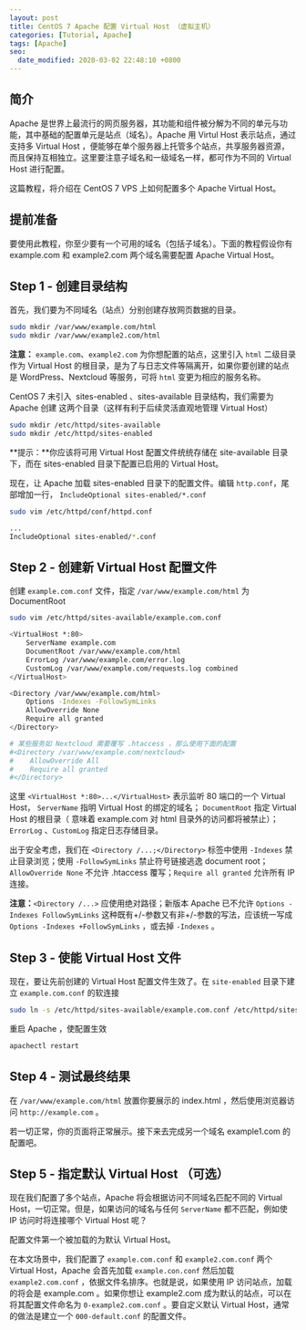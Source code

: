 ```yaml
---
layout: post
title: CentOS 7 Apache 配置 Virtual Host （虚拟主机）
categories: [Tutorial, Apache]
tags: [Apache]
seo:
  date_modified: 2020-03-02 22:48:10 +0800
---
```


## 简介

Apache 是世界上最流行的网页服务器，其功能和组件被分解为不同的单元与功能，其中基础的配置单元是站点（域名）。Apache 用 Virtul Host 表示站点，通过支持多 Virtual Host ，便能够在单个服务器上托管多个站点，共享服务器资源，而且保持互相独立。这里要注意子域名和一级域名一样，都可作为不同的 Virtual Host 进行配置。

这篇教程，将介绍在 CentOS 7 VPS 上如何配置多个 Apache Virtual Host。

## 提前准备

要使用此教程，你至少要有一个可用的域名（包括子域名）。下面的教程假设你有 example.com 和 example2.com 两个域名需要配置 Apache Virtual Host。

## Step 1 - 创建目录结构

首先，我们要为不同域名（站点）分别创建存放网页数据的目录。

```sh
sudo mkdir /var/www/example.com/html
sudo mkdir /var/www/example2.com/html
```

**注意：** `example.com`、`example2.com` 为你想配置的站点，这里引入 `html` 二级目录作为 Virtual Host 的根目录，是为了与日志文件等隔离开，如果你要创建的站点是 WordPress、Nextcloud 等服务，可将 `html` 变更为相应的服务名称。

CentOS 7 未引入  sites-enabled 、sites-available 目录结构，我们需要为 Apache 创建 这两个目录（这样有利于后续灵活直观地管理 Virtual Host）

```sh
sudo mkdir /etc/httpd/sites-available
sudo mkdir /etc/httpd/sites-enabled
```

**提示：**你应该将可用 Virtual Host 配置文件统统存储在 site-available 目录下，而在 sites-enabled 目录下配置已启用的 Virtual Host。

现在，让 Apache 加载 sites-enabled 目录下的配置文件。编辑 `http.conf`，尾部增加一行， `IncludeOptional sites-enabled/*.conf`

```sh
sudo vim /etc/httpd/conf/httpd.conf 

...
IncludeOptional sites-enabled/*.conf
```

## Step 2 - 创建新 Virtual Host 配置文件

创建 `example.com.conf` 文件，指定 `/var/www/example.com/html` 为 DocumentRoot

```sh
sudo vim /etc/httpd/sites-available/example.com.conf

<VirtualHost *:80>
    ServerName example.com
    DocumentRoot /var/www/example.com/html
    ErrorLog /var/www/example.com/error.log
    CustomLog /var/www/example.com/requests.log combined
</VirtualHost>

<Directory /var/www/example.com/html>
    Options -Indexes -FollowSymLinks
    AllowOverride None
    Require all granted
</Directory>

# 某些服务如 Nextcloud 需要覆写 .htaccess ，那么使用下面的配置
#<Directory /var/www/example.com/nextcloud>
#    AllowOverride All
#    Require all granted
#</Directory>
```

这里 `<VirtualHost *:80>...</VirtualHost>` 表示监听 80 端口的一个 Virtual Host， `ServerName` 指明 Virtual Host 的绑定的域名； `DocumentRoot` 指定 Virtual Host 的根目录（ 意味着 example.com 对 html 目录外的访问都将被禁止）；`ErrorLog` 、`CustomLog` 指定日志存储目录。

出于安全考虑，我们在 `<Directory /...;</Directory>` 标签中使用 `-Indexes` 禁止目录浏览；使用 `-FollowSymLinks` 禁止符号链接逃逸 document root；`AllowOverride None` 不允许 .htaccess 覆写；`Require all granted` 允许所有 IP 连接。

**注意：**`<Directory /...>` 应使用绝对路径；新版本 Apache 已不允许 `Options -Indexes FollowSymLinks` 这种既有+/-参数又有非+/-参数的写法，应该统一写成 `Options -Indexes +FollowSymLinks` ，或去掉 `-Indexes` 。

## Step 3 - 使能 Virtual Host 文件

现在，要让先前创建的 Virtual Host 配置文件生效了。在 `site-enabled` 目录下建立 `example.com.conf` 的软连接

```sh
sudo ln -s /etc/httpd/sites-available/example.com.conf /etc/httpd/sites-enabled/example.com.conf
```

重启 Apache ，使配置生效

```sh
apachectl restart
```

## Step 4 - 测试最终结果

在 `/var/www/example.com/html` 放置你要展示的 index.html ，然后使用浏览器访问 `http://example.com` 。

若一切正常，你的页面将正常展示。接下来去完成另一个域名 example1.com 的配置吧。

## Step 5 - 指定默认 Virtual Host （可选）

现在我们配置了多个站点，Apache 将会根据访问不同域名匹配不同的 Virtual Host，一切正常。但是，如果访问的域名与任何 `ServerName` 都不匹配，例如使 IP 访问时将连接哪个 Virtual Host 呢？

配置文件第一个被加载的为默认 Virtual Host。

在本文场景中，我们配置了 `example.com.conf` 和 `example2.com.conf` 两个 Virtual Host，Apache 会首先加载 `example.con.conf` 然后加载 `example2.com.conf` ，依据文件名排序。也就是说，如果使用 IP 访问站点，加载的将会是 example.com 。如果你想让 example2.com 成为默认的站点，可以在将其配置文件命名为 `0-example2.com.conf` 。要自定义默认 Virtual Host，通常的做法是建立一个 `000-default.conf` 的配置文件。
